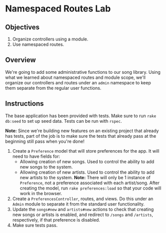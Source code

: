 # Namespaced Routes Lab

## Objectives

1. Organize controllers using a module.
2. Use namespaced routes.

## Overview

We're going to add some administrative functions to our song library.
Using what we learned about namespaced routes and module scope, we'll
organize our controllers and routes under an `admin` namespace to keep
them separate from the regular user functions.

## Instructions

The base application has been provided with tests. Make sure to run
`rake db:seed` to set up seed data. Tests can be run with `rspec`.

**Note:** Since we're building new features on an existing project that
already has tests, part of the job is to make sure the tests that
already pass at the beginning still pass when you're done!

1. Create a `Preference` model that will store preferences for the app. It will
   need to have fields for:
   - Allowing creation of new songs. Used to control the ability to add new
     songs to the system.
   - Allowing creation of new artists. Used to control the ability to add new
     artists to the system. **Note:** There will only be 1 instance of
     `Preference`, not a preference associated with each artist/song. After
     creating the model, run `rake preferences:load` so that your code will work
     in the browser.
2. Create a `PreferencesController`, routes, and views. Do this under an `Admin`
   module to separate it from the standard user functionality.
3. Update the `songs#new` and `artists#new` actions to check that creating new
   songs or artists is enabled, and redirect to `/songs` and `/artists`,
   respectively, if that preference is disabled.
4. Make sure tests pass.
